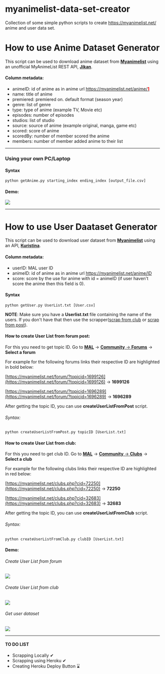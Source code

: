 # myanimelist-data-set-creator
Collection of some simple python scripts to create https://myanimelist.net/ anime and user data set.

# How to use Anime Dataset Generator

This script can be used to download anime dataset from [**Myanimelist**](https://myanimelist.net/) using an unofficial MyAnimeList REST API, [**Jikan**](https://jikan.me/docs).

#### Column metadata:

* animeID: id of anime as in anime url [https://myanimelist.net/anime/<span style="color:red">**1**</span>](https://myanimelist.net/anime/1)
* name: title of anime
* premiered: premiered on. default format (season year) 
* genre: list of genre
* type: type of anime (example TV, Movie etc) 
* episodes: number of episodes
* studios: list of studio
* source: source of anime (example original, manga, game etc) 
* scored: score of anime
* scoredBy: number of member scored the anime
* members: number of member added anime to their list

***

### Using your own PC/Laptop

#### Syntax
```
python getAnime.py starting_index ending_index [output_file.csv]
```


#### Demo:

![](demo/getAnime.gif)

***

# How to use User Daataset Generator

This script can be used to download user dataset from [**Myanimelist**](https://myanimelist.net/) using an API, [**Kuristina**](https://github.com/TimboKZ/kuristina).

#### Column metadata:

* userID: MAL user ID
* animeID: id of anime as in anime url https://myanimelist.net/anime/ID
* score: score by the use for anime with id = animeID (if user haven't score the anime then this field is 0).

#### Syntax
```
python getUser.py UserList.txt [User.csv]
```

**NOTE**: Make sure you have a **Userlist.txt** file containing the name of the users. If you don't have that then use the scrapper([scrap from club]() or [scrap from post]()).

#### How to create User List from forum post:
For this you need to get topic ID.
Go to [**MAL**](https://myanimelist.net/) -> [**Community** -> **Forums**](https://myanimelist.net/forum/) -> **Select a forum**

For example for the following forums links their respective ID are highlighted in bold below:

[https://myanimelist.net/forum/?topicid=1699126](https://myanimelist.net/forum/?topicid=1699126) -> **1699126**

[https://myanimelist.net/forum/?topicid=1696289](https://myanimelist.net/forum/?topicid=1696289) -> **1696289**

After getting the topic ID, you can use **createUserListFromPost** script.

###### Syntax:
```
python createUserListFromPost.py topicID [UserList.txt]
```

#### How to create User List from club:
For this you need to get club ID.
Go to [**MAL**](https://myanimelist.net/) -> [**Community** -> **Clubs**](https://myanimelist.net/forum/) -> **Select a club**

For example for the following clubs links their respective ID are highlighted in red below:

[https://myanimelist.net/clubs.php?cid=72250](https://myanimelist.net/clubs.php?cid=72250) -> **72250**

[https://myanimelist.net/clubs.php?cid=32683](https://myanimelist.net/clubs.php?cid=32683) -> **32683**

After getting the topic ID, you can use **createUserListFromClub** script.

###### Syntax:
```
python createUserListFromClub.py clubID [UserList.txt]
```

#### Demo:

###### Create User List from forum

![](demo/createUserListFromForum.gif)

###### Create User List from club

![](demo/createUserListFromClub.gif)

###### Get user dataset

![](demo/getUser.gif)

***

#### TO DO LIST
* Scrapping Locally ✔
* Scrapping using Heroku ✔
* Creating Heroku Deploy Button ⌛
